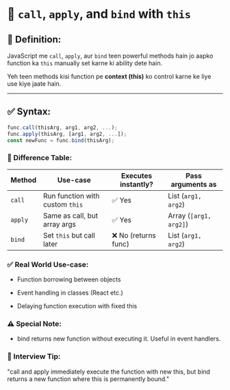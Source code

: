  
 # 🔹 `call`, `apply`, and `bind` with `this`

## 📌 Definition:
JavaScript me `call`, `apply`, aur `bind` teen powerful methods hain jo aapko function ka `this` manually set karne ki ability dete hain.

Yeh teen methods kisi function pe **context (this)** ko control karne ke liye use kiye jaate hain.

---

## ✅ Syntax:

```js
func.call(thisArg, arg1, arg2, ...);
func.apply(thisArg, [arg1, arg2, ...]);
const newFunc = func.bind(thisArg);
```

### 🧠 Difference Table:
 | Method  | Use-case                        | Executes instantly? | Pass arguments as      |
| ------- | ------------------------------- | ------------------- | ---------------------- |
| `call`  | Run function with custom `this` | ✅ Yes               | List (`arg1, arg2`)    |
| `apply` | Same as call, but array args    | ✅ Yes               | Array (`[arg1, arg2]`) |
| `bind`  | Set `this` but call later       | ❌ No (returns func) | List (`arg1, arg2`)    |

### ✅ Real World Use-case:
- Function borrowing between objects

- Event handling in classes (React etc.)

- Delaying function execution with fixed this

### ⚠️ Special Note:
- bind returns new function without executing it. Useful in event handlers.

### 💬 Interview Tip:
"call and apply immediately execute the function with new this, but bind returns a new function where this is permanently bound."